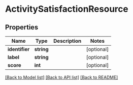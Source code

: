 # ActivitySatisfactionResource

## Properties
Name | Type | Description | Notes
------------ | ------------- | ------------- | -------------
**identifier** | **string** |  | [optional] 
**label** | **string** |  | [optional] 
**score** | **int** |  | [optional] 

[[Back to Model list]](../README.md#documentation-for-models) [[Back to API list]](../README.md#documentation-for-api-endpoints) [[Back to README]](../README.md)


